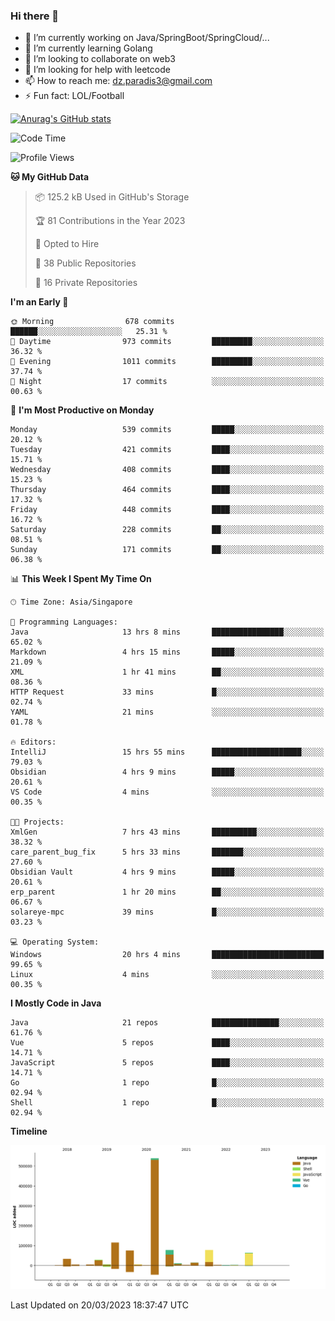 ### Hi there 👋

- 🔭 I’m currently working on Java/SpringBoot/SpringCloud/...
- 🌱 I’m currently learning Golang
- 👯 I’m looking to collaborate on web3
- 🤔 I’m looking for help with leetcode
- 📫 How to reach me: dz.paradis3@gmail.com
- ⚡ Fun fact: LOL/Football

[![Anurag's GitHub stats](https://github-readme-stats.vercel.app/api?username=xiumu2017&show_icons=true&theme=radical)](https://github.com/anuraghazra/github-readme-stats)

<!--
**xiumu2017/xiumu2017** is a ✨ _special_ ✨ repository because its `README.md` (this file) appears on your GitHub profile.

Here are some ideas to get you started:

- 🔭 I’m currently working on ...
- 🌱 I’m currently learning ...
- 👯 I’m looking to collaborate on ...
- 🤔 I’m looking for help with ...
- 💬 Ask me about ...
- 📫 How to reach me: ...
- 😄 Pronouns: ...
- ⚡ Fun fact: ...
-->

<!--START_SECTION:waka-->
![Code Time](http://img.shields.io/badge/Code%20Time-1%2C275%20hrs%2050%20mins-blue)

![Profile Views](http://img.shields.io/badge/Profile%20Views-0-blue)

**🐱 My GitHub Data** 

> 📦 125.2 kB Used in GitHub's Storage 
 > 
> 🏆 81 Contributions in the Year 2023
 > 
> 💼 Opted to Hire
 > 
> 📜 38 Public Repositories 
 > 
> 🔑 16 Private Repositories 
 > 
**I'm an Early 🐤** 

```text
🌞 Morning                678 commits         ██████░░░░░░░░░░░░░░░░░░░   25.31 % 
🌆 Daytime                973 commits         █████████░░░░░░░░░░░░░░░░   36.32 % 
🌃 Evening                1011 commits        █████████░░░░░░░░░░░░░░░░   37.74 % 
🌙 Night                  17 commits          ░░░░░░░░░░░░░░░░░░░░░░░░░   00.63 % 
```
📅 **I'm Most Productive on Monday** 

```text
Monday                   539 commits         █████░░░░░░░░░░░░░░░░░░░░   20.12 % 
Tuesday                  421 commits         ████░░░░░░░░░░░░░░░░░░░░░   15.71 % 
Wednesday                408 commits         ████░░░░░░░░░░░░░░░░░░░░░   15.23 % 
Thursday                 464 commits         ████░░░░░░░░░░░░░░░░░░░░░   17.32 % 
Friday                   448 commits         ████░░░░░░░░░░░░░░░░░░░░░   16.72 % 
Saturday                 228 commits         ██░░░░░░░░░░░░░░░░░░░░░░░   08.51 % 
Sunday                   171 commits         ██░░░░░░░░░░░░░░░░░░░░░░░   06.38 % 
```


📊 **This Week I Spent My Time On** 

```text
🕑︎ Time Zone: Asia/Singapore

💬 Programming Languages: 
Java                     13 hrs 8 mins       ████████████████░░░░░░░░░   65.02 % 
Markdown                 4 hrs 15 mins       █████░░░░░░░░░░░░░░░░░░░░   21.09 % 
XML                      1 hr 41 mins        ██░░░░░░░░░░░░░░░░░░░░░░░   08.36 % 
HTTP Request             33 mins             █░░░░░░░░░░░░░░░░░░░░░░░░   02.74 % 
YAML                     21 mins             ░░░░░░░░░░░░░░░░░░░░░░░░░   01.78 % 

🔥 Editors: 
IntelliJ                 15 hrs 55 mins      ████████████████████░░░░░   79.03 % 
Obsidian                 4 hrs 9 mins        █████░░░░░░░░░░░░░░░░░░░░   20.61 % 
VS Code                  4 mins              ░░░░░░░░░░░░░░░░░░░░░░░░░   00.35 % 

🐱‍💻 Projects: 
XmlGen                   7 hrs 43 mins       ██████████░░░░░░░░░░░░░░░   38.32 % 
care_parent_bug_fix      5 hrs 33 mins       ███████░░░░░░░░░░░░░░░░░░   27.60 % 
Obsidian Vault           4 hrs 9 mins        █████░░░░░░░░░░░░░░░░░░░░   20.61 % 
erp_parent               1 hr 20 mins        ██░░░░░░░░░░░░░░░░░░░░░░░   06.67 % 
solareye-mpc             39 mins             █░░░░░░░░░░░░░░░░░░░░░░░░   03.23 % 

💻 Operating System: 
Windows                  20 hrs 4 mins       █████████████████████████   99.65 % 
Linux                    4 mins              ░░░░░░░░░░░░░░░░░░░░░░░░░   00.35 % 
```

**I Mostly Code in Java** 

```text
Java                     21 repos            ███████████████░░░░░░░░░░   61.76 % 
Vue                      5 repos             ████░░░░░░░░░░░░░░░░░░░░░   14.71 % 
JavaScript               5 repos             ████░░░░░░░░░░░░░░░░░░░░░   14.71 % 
Go                       1 repo              █░░░░░░░░░░░░░░░░░░░░░░░░   02.94 % 
Shell                    1 repo              █░░░░░░░░░░░░░░░░░░░░░░░░   02.94 % 
```



**Timeline**

![Lines of Code chart](https://raw.githubusercontent.com/xiumu2017/xiumu2017/main/assets/bar_graph.png)


 Last Updated on 20/03/2023 18:37:47 UTC
<!--END_SECTION:waka-->
